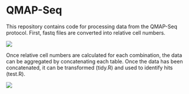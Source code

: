 # QMAP-Seq
This repository contains code for processing data from the QMAP-Seq protocol. First, fastq files are converted into relative cell numbers. 

<img src="https://github.com/mendillolab/QMaPP-Seq/blob/master/qmap_flowchart_1.png?raw=true"/>

Once relative cell numbers are calculated for each combination, the data can be aggregated by concatenating each table. Once the data has been concatenated, it can be transformed (tidy.R) and used to identify hits (test.R). 

<img src="https://github.com/mendillolab/QMaPP-Seq/blob/master/qmap_flowchart_2.jpg?raw=true"/>
